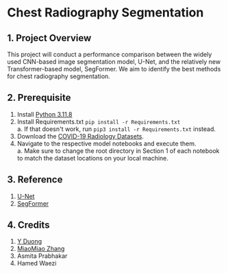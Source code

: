 # Chest Radiography Segmentation

## 1. Project Overview
This project will conduct a performance comparison between the widely used CNN-based image segmentation model, U-Net, and the relatively new Transformer-based model, SegFormer. We aim to identify the best methods for chest radiography segmentation.

## 2. Prerequisite
1. Install [Python 3.11.8](https://www.python.org/downloads/release/python-3118/)
2. Install Requirements.txt ```pip install -r Requirements.txt```\
   a. If that doesn't work, run ```pip3 install -r Requirements.txt``` instead.
3. Download the [COVID-19 Radiology Datasets](https://www.kaggle.com/datasets/tawsifurrahman/covid19-radiography-database/data).
4. Navigate to the respective model notebooks and execute them.\
    a. Make sure to change the root directory in Section 1 of each notebook to match the dataset locations on your local machine.

## 3. Reference
1. [U-Net](https://arxiv.org/abs/1505.04597)
2. [SegFormer](https://arxiv.org/abs/2105.15203)

## 4. Credits
1. [Y Duong](https://www.linkedin.com/in/y-duong-880140195/)
2. [MiaoMiao Zhang](https://www.linkedin.com/in/miaomiao-zhang-49a6902b6/)
3. Asmita Prabhakar
4. Hamed Waezi
